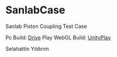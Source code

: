# SanlabCase
 
 Sanlab Piston Coupling Test Case

 Pc Build: [Drive](https://drive.google.com/file/d/1891c2a1teqlap8GuAGL91pCGpru3vRIQ/view?usp=sharing)
 Play WebGL Build: [UnityPlay](https://play.unity.com/mg/other/sanlab-test-case)
 
 Selahattin Yıldırım
